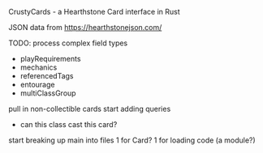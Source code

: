CrustyCards - a Hearthstone Card interface in Rust

JSON data from https://hearthstonejson.com/

TODO:
process complex field types
- playRequirements
- mechanics
- referencedTags
- entourage
- multiClassGroup

pull in non-collectible cards
start adding queries
- can this class cast this card?

start breaking up main into files
1 for Card?
1 for loading code (a module?)

